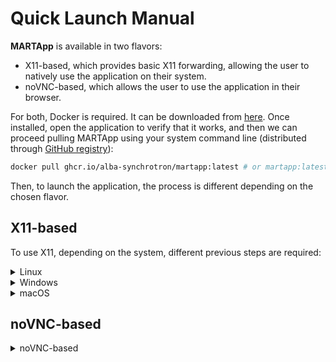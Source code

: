 # Quick Launch Manual

**MARTApp** is available in two flavors:

- X11-based, which provides basic X11 forwarding, allowing the user to natively use the application on their system.
- noVNC-based, which allows the user to use the application in their browser.

For both, Docker is required. It can be downloaded from [here](https://www.docker.com/products/docker-desktop/). Once installed, open the application to verify that it works, and then we can proceed pulling MARTApp using your
system command line (distributed through [GitHub registry](https://github.com/orgs/ALBA-Synchrotron/packages/container/package/martapp)):

```bash
docker pull ghcr.io/alba-synchrotron/martapp:latest # or martapp:latest_novnc for the noVNC version
```

Then, to launch the application, the process is different depending on the chosen flavor.

## X11-based

To use X11, depending on the system, different previous steps are required:

<details>
<summary>Linux</summary>
First, enable X11 forwarding:

```bash
xhost +local:docker
```

Finally, start the container:

```bash
docker run -e DISPLAY=$DISPLAY \
           -v "/tmp/.X11-unix/:/tmp/.X11-unix/" \
           -v "SOURCE:DESTINATION" \
           --gpus all \
           ghcr.io/alba-synchrotron/martapp:latest
```
- `-e DISPLAY=$DISPLAY` allows us to access the display for the GUI.
- `-v "/tmp/.X11-unix/:/tmp/.X11-unix/"` allows us to forward X11.
- `-v "SOURCE:DESTINATION"` allows us to access SOURCE path (on our machine) as the path indicated in DESTINATION. For example, `-v "/homelocal/user/data/:/data"` will map `/homelocal/user/data/` to `/data` in the application interface.
- `--gpus all` enables the application to utilize the GPU during reconstruction, thereby improving performance. More information [here](https://docs.docker.com/engine/containers/resource_constraints/#gpu).
</details>

<details>
<summary>Windows</summary>

Firstly, we need to install **XLaunch**. To do it, we need to install **VcXsrv Windows X Server**, which can be downloaded from [here](https://sourceforge.net/projects/vcxsrv/) (using default settings/installation). Then, open and set up **XLaunch**:

1. Select "Multiple windows".
2. Choose "Start no client".
3. Ensure "Clipboard" is checked to allow copying between Windows and the application.
4. Check "Native OpenGL".
5. Finish and keep it running.

Then, we need to know the IP of our computer. We can use `ipconfig`:
```bash
>> ipconfig
...
Adaptador de Ethernet Ethernet:
   Dirección IPv4. . . . . . . . . . . . . . : XXX.XXX.XXX.XXX # This is the IP of our computer
...
```

Finally, we can launch the application:
```bash
docker run -e DISPLAY=COMPUTER_IP \
           -v "/tmp/.X11-unix/:/tmp/.X11-unix/" \
           -v "SOURCE:DESTINATION" \
           --gpus all \
           ghcr.io/alba-synchrotron/martapp:latest
```

- `-e DISPLAY=COMPUTER_IP` allows us to access the display for the GUI. `COMPUTER_IP` must be our IP address, retrieved using `ipconfig`. For some cases, instead of using the IP, we can set `DISPLAY=host.docker.internal:0.0`.
- `-v "/tmp/.X11-unix/:/tmp/.X11-unix/"` allows us to forward X11.
- `-v "SOURCE:DESTINATION"` allows us to access `SOURCE` path (on our machine) as the path indicated in `DESTINATION`. For example, `-v "C:\user\data\:/data"` will map `C:\user\data\` to `/data` in the application interface.
- `--gpus all` enables the application to utilize the GPU during reconstruction, thereby improving performance. More information [here](https://docs.docker.com/engine/containers/resource_constraints/#gpu).

</details>

<details>
<summary>macOS</summary>

First, we need to install **XQuartz**, which can be downloaded from [here](https://www.xquartz.org/) or using the command line:
```bash
brew install --cask xquartz
```

After restarting MacOS, we should do the following using the command line:
```bash
# Open XQuartz
open -a XQuartz

# Enable "Allow connections from network clients" option in Preferences>Security

# Add localhost as an allowed source in order to share the screen
xhost + 127.0.0.1
```

Finally, we can launch the application:
```bash
docker run -e DISPLAY=host.docker.internal:0 \
           -v "/tmp/.X11-unix:/tmp/.X11-unix" \
           -v "SOURCE:DESTINATION" \
           ghcr.io/alba-synchrotron/martapp:latest
```
- `-e DISPLAY=host.docker.internal:0` allows us to access the display for the GUI.
- `-v "/tmp/.X11-unix:/tmp/.X11-unix"` allows us to forward X11.
- `-v "SOURCE:DESTINATION"` allows us to access `SOURCE` path (on our machine) as the path indicated in `DESTINATION`. For example, `-v "/homelocal/user/data/:/data"` will map `/homelocal/user/data/` to `/data` in the application interface.

Unfortunately, Docker does not allow for using GPUs other than NVIDIA ones, and then macOS machines cannot use GPU support. This may worsen the computing time required for reconstructions, but not their quality.

</details>

## noVNC-based


<details>
<summary>noVNC-based</summary>

We only need to launch the application:

```bash
docker run -p 5900:5900 -p 6080:6080 \
           -v "SOURCE:DESTINATION" \
           --gpus all \
           ghcr.io/alba-synchrotron/martapp:latest_novnc
```
- `-p 5900:5900 -p 6080:6080` allows port mapping between the Docker container and the system.
- `-v "SOURCE:DESTINATION"` allows us to access `SOURCE` path (on our machine) as the path indicated in `DESTINATION`. For example, `-v "/homelocal/user/data/:/data"` will map `/homelocal/user/data/` to `/data` in the application interface when using Linux. In Windows, `-v "C:\user\data\:/data"` will map `C:\user\data\` to `/data` in the application interface.
- `--gpus all` enables the application to utilize the GPU during reconstruction, thereby improving performance. More information [here](https://docs.docker.com/engine/containers/resource_constraints/#gpu).

The application will be automatically opened in your browser. If not, enter in http://localhost:6080/.

If the ports are already in use by other applications, change them (e.g, increasing by 1 the numbers), and if they are used by Docker (e.g., because the application has been incorrectly closed), the following can be done:
```bash
# Look for the Docker container ID
docker ps

# Kill the container
docker kill <CONTAINER_ID>

# Run the application again
```

</details>
